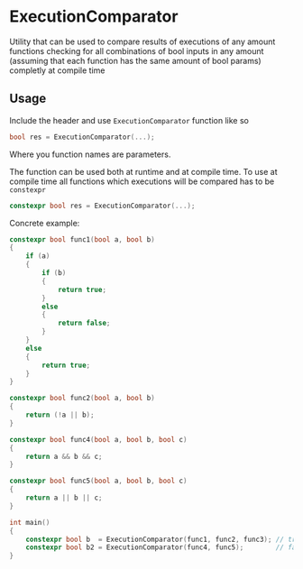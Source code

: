 # ExecutionComparator

Utility that can be used to compare results of executions of any amount functions checking for all combinations of bool inputs in any amount (assuming that each function has the same amount of bool params) completly at compile time

## Usage
Include the header and use `ExecutionComparator` function like so

```cpp
bool res = ExecutionComparator(...);
```

Where you function names are parameters. 

The function can be used both at runtime and at compile time. To use at compile time all functions which executions will be compared has to be `constexpr`

```cpp
constexpr bool res = ExecutionComparator(...);
```

Concrete example:

```cpp
constexpr bool func1(bool a, bool b)
{
	if (a)
	{
		if (b)
		{
			return true;
		}
		else
		{
			return false;
		}
	}
	else
	{
		return true;
	}
}

constexpr bool func2(bool a, bool b)
{
	return (!a || b);
}

constexpr bool func4(bool a, bool b, bool c)
{
	return a && b && c;
}

constexpr bool func5(bool a, bool b, bool c)
{
	return a || b || c;
}

int main()
{
	constexpr bool b  = ExecutionComparator(func1, func2, func3); // true
	constexpr bool b2 = ExecutionComparator(func4, func5);        // false
}

```
